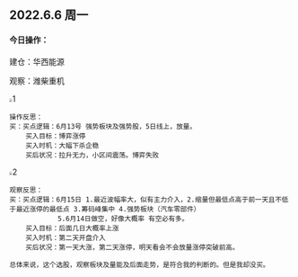 ## 2022.6.6 周一

#### 今日操作：

建仓：华西能源

观察：潍柴重机

<img src="C:\Users\licho\Desktop\sixpence-stockOffer\股票实盘日志\炒股实操记录及复盘\2022.6.13-img\11.jpg" style="zoom:33%;" />1

```
操作反思：
买：买点逻辑：6月13号 强势板块及强势股，5日线上，放量。
    买入目标：博弈涨停
    买入时机：大幅下杀企稳
    买后状况：拉升无力，小区间震荡。博弈失败
```

<img src="C:\Users\licho\Desktop\sixpence-stockOffer\股票实盘日志\炒股实操记录及复盘\2022.6.13-img\12.jpg" style="zoom:33%;" />2

```
观察反思：
买：买点逻辑：6月15日 1.最近波幅率大，似有主力介入，2.缩量但最低点高于前一天且不低于最近涨停的最低点 3.筹码峰集中 4.强势板块（汽车零部件）
			5.6月14日做空，好像大概率 有空必有多。
    买入目标：后面几日大概率上涨
    买入时机：第二天开盘介入
    买后状况：第一天大涨，第二天涨停，明天看会不会放量涨停突破前高。

总体来说，这个选股，观察板块及量能及后面走势，是符合我的判断的。但是我却没买。
```

